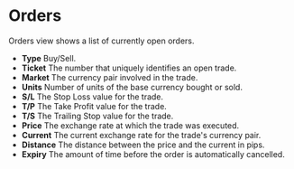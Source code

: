 # Orders

Orders view shows a list of currently open orders.

- **Type** Buy/Sell.
- **Ticket** The number that uniquely identifies an open trade.
- **Market** The currency pair involved in the trade.
- **Units** Number of units of the base currency bought or sold.
- **S/L** The Stop Loss value for the trade.
- **T/P** The Take Profit value for the trade.
- **T/S** The Trailing Stop value for the trade.
- **Price** The exchange rate at which the trade was executed.
- **Current** The current exchange rate for the trade's currency pair.
- **Distance** The distance between the price and the current in pips.
- **Expiry** The amount of time before the order is automatically cancelled.
